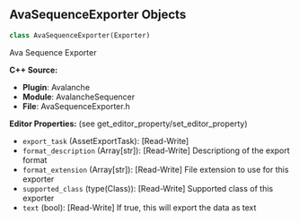 ## AvaSequenceExporter Objects

```python
class AvaSequenceExporter(Exporter)
```

Ava Sequence Exporter

**C++ Source:**

- **Plugin**: Avalanche
- **Module**: AvalancheSequencer
- **File**: AvaSequenceExporter.h

**Editor Properties:** (see get_editor_property/set_editor_property)

- ``export_task`` (AssetExportTask):  [Read-Write]
- ``format_description`` (Array[str]):  [Read-Write] Descriptiong of the export format
- ``format_extension`` (Array[str]):  [Read-Write] File extension to use for this exporter
- ``supported_class`` (type(Class)):  [Read-Write] Supported class of this exporter
- ``text`` (bool):  [Read-Write] If true, this will export the data as text

<a id="unreal.AvaFontObject"></a>